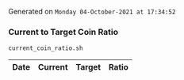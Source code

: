 Generated on `Monday 04-October-2021 at 17:34:52`

### Current to Target Coin Ratio
`current_coin_ratio.sh`

Date|Current|Target|Ratio
---|---|---|---

